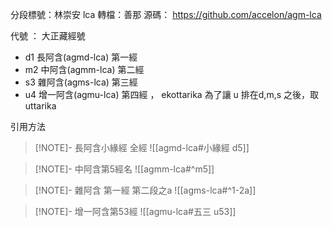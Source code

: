 分段標號：林崇安 lca
轉檔：善那
源碼： https://github.com/accelon/agm-lca

代號 ：
大正藏經號
* d1 長阿含(agmd-lca) 第一經
* m2 中阿含(agmm-lca) 第二經
* s3 雜阿含(agms-lca) 第三經
* u4 增一阿含(agmu-lca) 第四經 ， ekottarika 為了讓 u 排在d,m,s 之後，取uttarika

引用方法

> [!NOTE]- 長阿含小緣經 全經
> ![[agmd-lca#小緣經 d5]]

> [!NOTE]- 中阿含第5經名
> ![[agmm-lca#^m5]]

> [!NOTE]-  雜阿含 第一經 第二段之a
> ![[agms-lca#^1-2a]]

> [!NOTE]- 增一阿含第53經
> ![[agmu-lca#五三 u53]]

